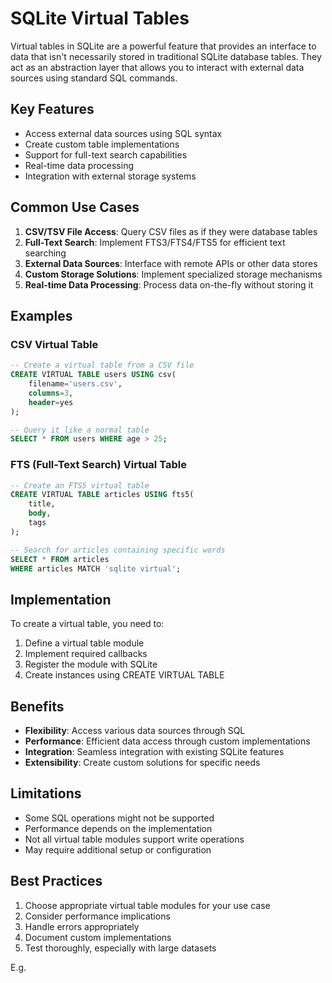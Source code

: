 # SQLite Virtual Tables

Virtual tables in SQLite are a powerful feature that provides an interface to data that isn't necessarily stored in traditional SQLite database tables. They act as an abstraction layer that allows you to interact with external data sources using standard SQL commands.

## Key Features

- Access external data sources using SQL syntax
- Create custom table implementations
- Support for full-text search capabilities
- Real-time data processing
- Integration with external storage systems

## Common Use Cases

1. **CSV/TSV File Access**: Query CSV files as if they were database tables
2. **Full-Text Search**: Implement FTS3/FTS4/FTS5 for efficient text searching
3. **External Data Sources**: Interface with remote APIs or other data stores
4. **Custom Storage Solutions**: Implement specialized storage mechanisms
5. **Real-time Data Processing**: Process data on-the-fly without storing it

## Examples

### CSV Virtual Table
```sql
-- Create a virtual table from a CSV file
CREATE VIRTUAL TABLE users USING csv(
    filename='users.csv',
    columns=3,
    header=yes
);

-- Query it like a normal table
SELECT * FROM users WHERE age > 25;
```

### FTS (Full-Text Search) Virtual Table
```sql
-- Create an FTS5 virtual table
CREATE VIRTUAL TABLE articles USING fts5(
    title,
    body,
    tags
);

-- Search for articles containing specific words
SELECT * FROM articles 
WHERE articles MATCH 'sqlite virtual';
```

## Implementation

To create a virtual table, you need to:

1. Define a virtual table module
2. Implement required callbacks
3. Register the module with SQLite
4. Create instances using CREATE VIRTUAL TABLE

## Benefits

- **Flexibility**: Access various data sources through SQL
- **Performance**: Efficient data access through custom implementations
- **Integration**: Seamless integration with existing SQLite features
- **Extensibility**: Create custom solutions for specific needs

## Limitations

- Some SQL operations might not be supported
- Performance depends on the implementation
- Not all virtual table modules support write operations
- May require additional setup or configuration

## Best Practices

1. Choose appropriate virtual table modules for your use case
2. Consider performance implications
3. Handle errors appropriately
4. Document custom implementations
5. Test thoroughly, especially with large datasets

E.g. 